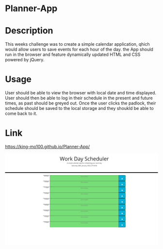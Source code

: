 # Planner-App

# Description

This weeks challenge was to create a simple calendar application, qhich would allow users to save events for each hour of the day.  the App should run in the browser and feature dynamically updated HTML and CSS powered by jQuery.

# Usage
User should be able to view the browser with local date and time displayed.  
User should then be able to log in their schedule in the present and future times, as past should be greyed out.  Once the user clicks the padlock, their schedule should be saved to the local storage and they shoukld be able to come back to it.



# Link
https://king-mo100.github.io/Planner-App/


![Plannere-App-Preview](images/scheduler-app-preview.png)